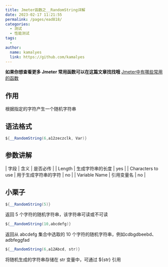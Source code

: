 ```yaml
---
title: Jmeter函数之__RandomString详解
date: 2023-02-17 11:21:55
permalink: /pages/ead818/
categories:
  - 测试
  - 性能测试
tags:
  - 
author: 
  name: kamalyes
  link: https://github.com/kamalyes
---
```

**如果你想查看更多 Jmeter 常用函数可以在这篇文章找找哦**
[Jmeter中有哪些常用的函数](./01.Jmeter中有哪些常用的函数.md)

作用
--

根据指定的字符产生一个随机字符串

语法格式
----

```java
${__RandomString(6,a12zeczclk, Var)}
```

参数讲解
----

| 字段 | 含义 | 是否必传 |
| Length | 生成字符串的长度 | yes |
| Characters to use | 用于生成字符串的字符 | no |
| Variable Name | 引用变量名 | no |

小栗子
---

```java
${__RandomString(5)}
```

返回 5 个字符的随机字符串，该字符串可读或不可读

```java
${__RandomString(10,abcdefg)}
```

返回从 abcdefg 集合中选取的 10 个字符的随机字符串，例如cdbgdbeebd、adbfeggfad

```java
${__RandomString(6,a12Abcd, str)}
```

将随机生成的字符串存储在 str 变量中，可通过 ${str} 引用
